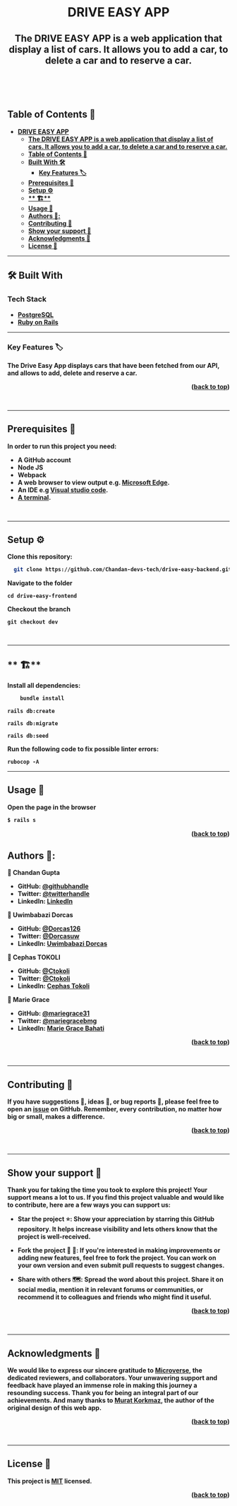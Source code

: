 <a name="readme-top"></a>

<div align="center">

#  **DRIVE EASY APP**
The DRIVE EASY APP is a web application that display a list of cars. It allows you to add a car, to delete a car and to reserve a car.
---
  <br/>
  <br/>
  <br/>
</div>

<!-- TABLE OF CONTENTS -->
## <b>Table of Contents 📗
- [**DRIVE EASY APP** ](#drive-easy-app-)
  - [The DRIVE EASY APP is a web application that display a list of cars. It allows you to add a car, to delete a car and to reserve a car.](#the-drive-easy-app-is-a-web-application-that-display-a-list-of-cars-it-allows-you-to-add-a-car-to-delete-a-car-and-to-reserve-a-car)
  - [Table of Contents 📗](#table-of-contents-)
  - [**Built With 🛠**](#built-with-)
    - [**Key Features 🏷️** ](#key-features-️-)
  - [**Prerequisites 🧱**](#prerequisites-)
  - [**Setup ⚙️**](#setup-️)
  - [\*\* 🏗️\*\*](#-️)
  - [**Usage 📂**](#usage-)
  - [**Authors 👤**:](#authors-)
  - [**Contributing 🤝**](#contributing-)
  - [**Show your support 🌟**](#show-your-support-)
  - [**Acknowledgments 🙏**](#acknowledgments-)
  - [License 📝](#license-)


---
<!-- BUILT WITH -->
## 🛠 Built With <a name="built-with"></a>

### Tech Stack <a name="tech-stack"></a>

- <a href="https://www.postgresql.org/">PostgreSQL</a>
- <a href="https://rubyonrails.org/">Ruby on Rails</a>
 

---
<!-- KEY FEATURES -->
### **Key Features 🏷️** <a name="key-features"></a>

The Drive Easy App displays cars that have been fetched from our API, and allows to add, delete and reserve a car.

<p align="right">(<a href="#readme-top">back to top</a>)</p>
<br>

---
<!-- PREREQUISITIES -->
## **Prerequisites 🧱**<a name="prerequisites"></a>

In order to run this project you need:

- A GitHub account
- Node JS
- Webpack
- A web browser to view output e.g. [Microsoft Edge](https://www.microsoft.com/en-us/edge).
- An IDE e.g [Visual studio code](https://code.visualstudio.com/).
- [A terminal](https://code.visualstudio.com/docs/terminal/basics).

<br>

---
<!-- SETUP -->
## **Setup ⚙️**<a name="setup"></a>

Clone this repository:<br>
```sh
  git clone https://github.com/Chandan-devs-tech/drive-easy-backend.git

```
Navigate to the folder
```
cd drive-easy-frontend
```
Checkout the branch
```
git checkout dev
```
<br>

---
<!-- INSTALL -->
## ** 🏗️**<a name="install"></a>

Install all dependencies:

```sh
    bundle install
```
```
rails db:create
```
```
rails db:migrate
```
```
rails db:seed
```
Run the following code to fix possible  linter errors:
```
rubocop -A
```

---
<!-- USAGE -->
## **Usage 📂**<a name="usage"></a>
Open the page in the browser
```sh
$ rails s
```
<p align="right">(<a href="#readme-top">back to top</a>)</p>

<!-- AUTHORS -->
## **Authors 👤**<a name="author"></a>:

👤 **Chandan Gupta**

- GitHub: [@githubhandle](https://github.com/Chandan-devs-tech)
- Twitter: [@twitterhandle](https://twitter.com/ChandanGuptaDev)
- LinkedIn: [LinkedIn](https://www.linkedin.com/in/chandangupta-devs)


👤  **Uwimbabazi Dorcas**

- GitHub: [@Dorcas126](https://github.com/Dorcas126)
- Twitter: [@Dorcasuw](https://twitter.com/Dorcasuwi)
- LinkedIn: [Uwimbabazi Dorcas](https://www.linkedin.com/in/uwimbabazi-dorcas-956a5a226/)


 👤 **Cephas TOKOLI**
- GitHub: [@Ctokoli](https://github.com/ctokoli/)
- Twitter: [@Ctokoli](https://twitter.com/ctokoli)
- LinkedIn: [Cephas Tokoli](https://www.linkedin.com/in/ctokoli)

👤 **Marie Grace**

- GitHub: [@mariegrace31](https://github.com/mariegrace31)
- Twitter: [@mariegracebmg](https://twitter.com/mariegracebmg)
- LinkedIn: [Marie Grace Bahati](https://linkedin.com/in/marie-gr%C3%A2ce-bahati-546765224)


<p align="right">(<a href="#readme-top">back to top</a>)</p>

<br>

---
<!-- CONTRIBUTING -->
## **Contributing 🤝**<a name="contributing"></a>

If you have suggestions 📝, ideas 🤔, or bug reports 🐛, please feel free to open an [issue](https://github.com/Chandan-devs-tech/drive-easy-backend/issues) on GitHub.
Remember, every contribution, no matter how big or small, makes a difference.

<p align="right">(<a href="#readme-top">back to top</a>)</p>

<br>

---
<!-- SUPPORT -->
## **Show your support 🌟**<a name="support"></a>

Thank you for taking the time you took to explore this project! Your support means a lot to us. If you find this project valuable and would like to contribute, here are a few ways you can support us:

 - **Star the project ⭐️**: Show your appreciation by starring this GitHub repository. It helps increase visibility and lets others know that the project is well-received.

 - **Fork the project 🍴 🎣**: If you're interested in making improvements or adding new features, feel free to fork the project. You can work on your own version and even submit pull requests to suggest changes.

 - **Share with others 🗺️**: Spread the word about this project. Share it on social media, mention it in relevant forums or communities, or recommend it to colleagues and friends who might find it useful.

<p align="right">(<a href="#readme-top">back to top</a>)</p>

<br>

---
<!-- ACKNOWLEDGEMENTS -->
## **Acknowledgments 🙏**<a name="acknowledgements"></a>

We would like to express our sincere gratitude to [Microverse](https://github.com/microverseinc), the dedicated reviewers, and collaborators. Your unwavering support and feedback have played an immense role in making this journey a resounding success. Thank you for being an integral part of our achievements. And many thanks to [Murat Korkmaz](https://www.behance.net/gallery/26425031/Vespa-Responsive-Redesign), the author of the original design of this web app.

<p align="right">(<a href="#readme-top">back to top</a>)</p>

<br>

---
<!-- LICENCE -->
## <b>License 📝</b><a name="license"></a>

This project is [MIT](./LICENSE) licensed.

<p align="right">(<a href="#readme-top">back to top</a>)</p>
